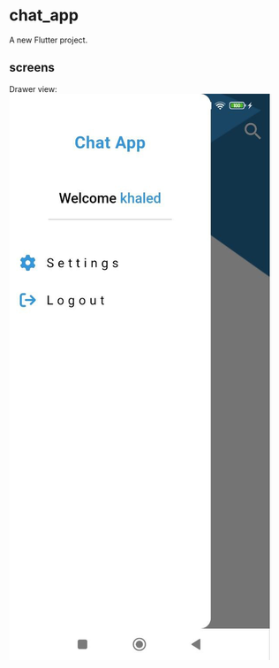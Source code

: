 # chat_app

A new Flutter project.

## screens
Drawer view:
![photo_2024-09-05_02-20-10.jpg](assets/images/photo_2024-09-05_02-20-10.jpg)






